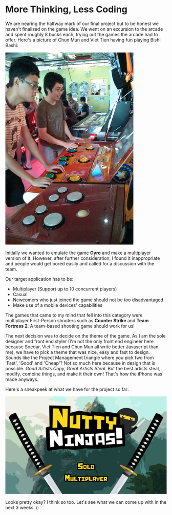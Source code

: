 More Thinking, Less Coding
==

We are nearing the halfway mark of our final project but to be honest we haven't finalized on the game idea. We went on an excursion to the arcade and spent roughly 8 bucks each, trying out the games the arcade had to offer. Here's a picture of Chun Mun and Viet Tien having fun playing Bishi Bashi:

<img src="img/arcade.jpg" width="400">

Initially we wanted to emulate the game [**Gyro**](https://play.google.com/store/apps/details?id=pl.submachine.gyro&hl=en) and make a multiplayer version of it. However, after further consideration, I found it inappropriate and people would get bored easily and called for a discussion with the team.

Our target application has to be:

- Multiplayer (Support up to 10 concurrent players)
- Casual
- Newcomers who just joined the game should not be too disadvantaged
- Make use of a mobile devices' capabilities

The games that came to my mind that fell into this category were multiplayer First-Person shooters such as **Counter Strike** and **Team Fortress 2**. A team-based shooting game should work for us!

The next decision was to decide on the theme of the game. As I am the sole designer and front end styler (I'm not the only front end engineer here because Soedar, Viet Tien and Chun Mun all write better Javascript than me), we have to pick a theme that was nice, easy and fast to design. Sounds like the Project Management triangle where you pick two from 'Fast', 'Good' and 'Cheap'? Not so much here because in design that is possible. *Good Artists Copy, Great Artists Steal*. But the best artists steal, modify, combine things, and make it their own! That's how the iPhone was made anyways.

Here's a sneakpeek at what we have for the project so far: 

![Splashscreen](img/mockup.jpg) 

Looks pretty okay? I think so too. Let's see what we can come up with in the next 3 weeks. (: